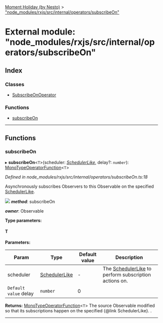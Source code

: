 [Moment Holiday (by Nesto)](../README.md) > ["node_modules/rxjs/src/internal/operators/subscribeOn"](../modules/_node_modules_rxjs_src_internal_operators_subscribeon_.md)

# External module: "node_modules/rxjs/src/internal/operators/subscribeOn"

## Index

### Classes

* [SubscribeOnOperator](../classes/_node_modules_rxjs_src_internal_operators_subscribeon_.subscribeonoperator.md)

### Functions

* [subscribeOn](_node_modules_rxjs_src_internal_operators_subscribeon_.md#subscribeon)

---

## Functions

<a id="subscribeon"></a>

###  subscribeOn

▸ **subscribeOn**<`T`>(scheduler: *[SchedulerLike](../interfaces/_node_modules_rxjs_src_internal_types_.schedulerlike.md)*, delay?: *`number`*): [MonoTypeOperatorFunction](../interfaces/_node_modules_rxjs_src_internal_types_.monotypeoperatorfunction.md)<`T`>

*Defined in node_modules/rxjs/src/internal/operators/subscribeOn.ts:18*

Asynchronously subscribes Observers to this Observable on the specified [SchedulerLike](../interfaces/_node_modules_rxjs_src_internal_types_.schedulerlike.md).

![](subscribeOn.png)
*__method__*: subscribeOn

*__owner__*: Observable

**Type parameters:**

#### T 
**Parameters:**

| Param | Type | Default value | Description |
| ------ | ------ | ------ | ------ |
| scheduler | [SchedulerLike](../interfaces/_node_modules_rxjs_src_internal_types_.schedulerlike.md) | - |  The [SchedulerLike](../interfaces/_node_modules_rxjs_src_internal_types_.schedulerlike.md) to perform subscription actions on. |
| `Default value` delay | `number` | 0 |

**Returns:** [MonoTypeOperatorFunction](../interfaces/_node_modules_rxjs_src_internal_types_.monotypeoperatorfunction.md)<`T`>
The source Observable modified so that its subscriptions happen on the specified {@link SchedulerLike}.
.

___

